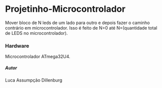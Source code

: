 # Projetinho-Microcontrolador
Mover bloco de N leds de um lado para outro e depois fazer o caminho contrário em microcontrolador. Isso é feito de N=0 até N=(quantidade total de LEDS no microcontrolador).

### Hardware
Microcontrolador ATmega32U4.
<br/>
##### Autor
Luca Assumpção Dillenburg
